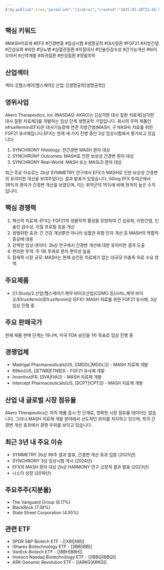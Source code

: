 ```yaml
---
{"dg-publish":true,"permalink":"/2/akro/","created":"2025-01-28T21:45:53.959+09:00","updated":"2025-07-29T21:37:04.275+09:00"}
---
```


## 핵심 키워드

#MASH치료제 #EFX #간경변증 #임상시험 #생명공학 #대사질환 #FGF21 #지방간염 #간섬유화 #비만 #당뇨병 #심혈관질환 #지질대사 #인슐린감수성 #간기능개선 #바이오마커 #신약개발 #희귀질환 #만성질환 #정밀의학

## 산업섹터

섹터: [[헬스케어\|헬스케어]]
산업: [[생명공학\|생명공학]]

## 영위사업

Akero Therapeutics, Inc.(NASDAQ: AKRO)는 [[심각한 대사 질환 치료제\|심각한 대사 질환 치료제]]를 개발하는 임상 단계 생명공학 기업입니다. 회사의 주력 제품인 efruxifermin(EFX)은 대사기능장애 연관 지방간염(MASH, 구 NASH) 치료를 위한 FGF21 유사체입니다.EFX는 현재 세 가지 진행 중인 3상 임상시험에서 평가되고 있습니다:

1. SYNCHRONY Histology: 전간경변 MASH 환자 대상
2. SYNCHRONY Outcomes: MASH로 인한 보상성 간경변 환자 대상
3. SYNCHRONY Real-World: MASH 또는 MASLD 환자 대상

최근 주요 이슈로는 2b상 SYMMETRY 연구에서 EFX가 MASH로 인한 보상성 간경변의 유의미한 개선을 보여주었다는 결과 발표가 있었습니다. 50mg EFX 투여군에서 39%의 환자가 간경변 개선을 보였으며, 이는 위약군의 15%에 비해 현저히 높은 수치입니다.

## 핵심 경쟁력

1. 혁신적 치료제: EFX는 FGF21의 생물학적 활성을 모방하여 간 섬유화, 지방간염, 인슐린 감수성, 지질 프로필 등을 개선
2. 광범위한 효과: 간 건강 개선뿐만 아니라 심혈관 위험 인자 개선 등 MASH의 복합적 증상에 대응
3. 강력한 임상 데이터: 2b상 연구에서 간경변 개선에 대한 유의미한 결과 도출
4. 편리한 투약: 주 1회 투여로 환자 편의성 높음
5. 잠재적 시장 규모: MASH는 현재 승인된 치료제가 없는 대규모 미충족 의료 수요 영역

## 주요제품

- [[1.Study/2.산업/헬스케어/1.제약 바이오산업(CDMO 등)/info_제약 바이오/Efruxifermin\|Efruxifermin]] (EFX): MASH 치료를 위한 FGF21 유사체, 3상 임상 진행 중

## 주요 판매국가

현재 제품 판매 단계는 아니며, 미국 FDA 승인을 1차 목표로 임상 진행 중

## 경쟁업체

- Madrigal Pharmaceuticals(US, [[MDGL\|MDGL]]) - MASH 치료제 개발
- 89bio(US, [[ETNB\|ETNB]]) - FGF21 유사체 개발
- Inventiva(FR, [[IVA\|IVA]]) - MASH 치료제 개발
- Intercept Pharmaceuticals(US, [[ICPT\|ICPT]]) - MASH 치료제 개발

## 산업 내 글로벌 시장 점유율

Akero Therapeutics는 아직 제품 출시 전 단계로, 정확한 시장 점유율 데이터는 없습니다. 그러나 MASH 치료제 개발 분야에서 선도적인 위치를 차지하고 있으며, 특히 간경변 개선 효과에서 경쟁 우위를 보이고 있습니다.

## 최근 3년 내 주요 이슈

- SYMMETRY 2b상 96주 결과 발표, 간경변 개선 효과 입증 (2025년)
- SYNCHRONY 3상 임상시험 개시 (2024년)
- EFX의 MASH 환자 대상 2b상 HARMONY 연구 긍정적 결과 발표 (2023년)
- 나스닥 상장 (2019년)

## 주요주주(지분율)

- The Vanguard Group (8.17%)
- BlackRock (7.38%)
- State Street Corporation (4.55%)

## 관련 ETF

- SPDR S&P Biotech ETF - [[XBI\|XBI]]
- iShares Biotechnology ETF - [[IBB\|IBB]]
- VanEck Biotech ETF - [[BBH\|BBH]]
- Invesco Nasdaq Biotechnology ETF - [[IBBQ\|IBBQ]]
- ARK Genomic Revolution ETF - [[ARKG\|ARKG]]